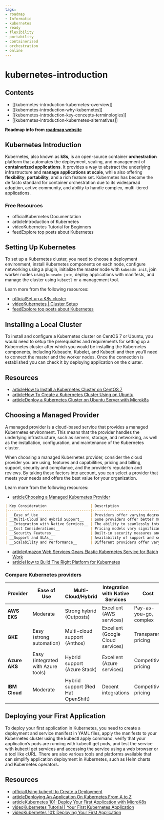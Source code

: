 ```yaml
---
tags:
- roadmap
- Informatic
- kubernetes
- ready
- flexibility
- portability
- containerized
- orchestration
- online
---
```


# kubernetes-introduction

## Contents

- [[kubernetes-introduction-kubernetes-overview]]
- [[kubernetes-introduction-why-kubernetes]]
- [[kubernetes-introduction-key-concepts-terminologies]]
- [[kubernetes-introduction-kubernetes-alternatives]]

__Roadmap info from [roadmap website](https://roadmap.sh/kubernetes/introduction)__

## Kubernetes Introduction

Kubernetes, also known as __k8s__, is an open-source container __orchestration__ platform that automates the deployment, scaling, and management of __containerized applications__. It provides a way to abstract the underlying infrastructure and __manage applications at scale__, while also offering __flexibility__, __portability__, and a rich feature set. Kubernetes has become the de facto standard for container orchestration due to its widespread adoption, active community, and ability to handle complex, multi-tiered applications.

### Free Resources

- officialKubernetes Documentation
- articleIntroduction of Kubernetes
- videoKubernetes Tutorial for Beginners
- feedExplore top posts about Kubernetes

## Setting Up Kubernetes

To set up a Kubernetes cluster, you need to choose a deployment environment, install Kubernetes components on each node, configure networking using a plugin, initialize the master node with `kubeadm init`, join worker nodes using `kubeadm join`, deploy applications with manifests, and manage the cluster using `kubectl` or a management tool.

Learn more from the following resources:

- [officialSet up a K8s cluster](https://kubernetes.io/docs/home/#set-up-a-k8s-cluster)
- [videoKubernetes | Cluster Setup](https://www.youtube.com/watch?v=z_w3me8tmJA)
- [feedExplore top posts about Kubernetes](https://app.daily.dev/tags/kubernetes?ref=roadmapsh)

## Installing a Local Cluster

To install and configure a Kubernetes cluster on CentOS 7 or Ubuntu, you would need to setup the prerequisites and requirements for setting up a Kubernetes cluster after which you would be installing the Kubernetes components, including Kubeadm, Kubelet, and Kubectl and then you’ll need to connect the master and the worker nodes. Once the connection is established you can check it by deploying application on the cluster.

## Resources

- [articleHow to Install a Kubernetes Cluster on CentOS 7](https://www.tecmint.com/install-kubernetes-cluster-on-centos-7/)
- [articleHow To Create a Kubernetes Cluster Using on Ubuntu](https://www.digitalocean.com/community/tutorials/how-to-create-a-kubernetes-cluster-using-kubeadm-on-ubuntu-20-04)
- [articleDeploy a Kubernetes Cluster on Ubuntu Server with Microk8s](https://thenewstack.io/deploy-a-kubernetes-cluster-on-ubuntu-server-with-microk8s/)

## Choosing a Managed Provider

A managed provider is a cloud-based service that provides a managed Kubernetes environment. This means that the provider handles the underlying infrastructure, such as servers, storage, and networking, as well as the installation, configuration, and maintenance of the Kubernetes cluster.

When choosing a managed Kubernetes provider, consider the cloud provider you are using, features and capabilities, pricing and billing, support, security and compliance, and the provider’s reputation and reviews. By taking these factors into account, you can select a provider that meets your needs and offers the best value for your organization.

Learn more from the following resources:

- [articleChoosing a Managed Kubernetes Provider](https://containerjournal.com/features/choosing-a-managed-kubernetes-provider/)

```markdown
| Key Consideration                    | Description                                                                 |
|--------------------------------------|-----------------------------------------------------------------------------|
| __Ease of Use__                      | Providers offer varying degrees of automation and support; ease of deployment matters. |
| __Multi-Cloud and Hybrid Support__   | Some providers offer better multi-cloud or hybrid deployment options than others. |
| __Integration with Native Services__ | The ability to seamlessly integrate with native cloud services is crucial for complex workloads. |
| __Cost Considerations__              | Pricing models vary significantly, so cost transparency and predictability are key. |
| __Security Features__                | Built-in security measures and compliance support vary by provider.         |
| __Support and SLAs__                 | Availability of support and service-level agreements (SLAs) affect reliability and operational confidence. |
| __Scalability and Performance__      | Different providers offer varying capabilities for scaling workloads efficiently. |
```

- [articleAmazon Web Services Gears Elastic Kubernetes Service for Batch Work](https://thenewstack.io/amazon-web-services-gears-elastic-kubernetes-service-for-batch-jobs/)
- [articleHow to Build The Right Platform for Kubernetes](https://thenewstack.io/kubernetes/kubernetes-infrastructure-architecture/)

### Compare Kubernetes providers

| Provider           | Ease of Use              | Multi-Cloud/Hybrid | Integration with Native Services | Cost                  | Security Features        | Support and SLAs      | Scalability and Performance |
|--------------------|--------------------------|--------------------|----------------------------------|-----------------------|--------------------------|------------------------|-----------------------------|
| __AWS EKS__        | Moderate                 | Strong hybrid (Outposts) | Excellent (AWS services)         | Pay-as-you-go, complex | Advanced security options | Robust SLAs and support | High scalability            |
| __GKE__            | Easy (strong automation) | Multi-cloud support (Anthos) | Excellent (Google Cloud services) | Transparent pricing    | Strong security built-in  | Good support              | High performance and scale  |
| __Azure AKS__      | Easy (integrated with Azure tools) | Hybrid support (Azure Stack) | Excellent (Azure services)       | Competitive pricing    | Comprehensive security    | Good support              | High scalability            |
| __IBM Cloud__      | Moderate                 | Hybrid support (Red Hat OpenShift) | Decent integrations             | Competitive pricing    | Enterprise-grade security | Strong enterprise support | Solid scalability           |

## Deploying your First Application

To deploy your first application in Kubernetes, you need to create a deployment and service manifest in YAML files, apply the manifests to your Kubernetes cluster using the kubectl apply command, verify that your application’s pods are running with kubectl get pods, and test the service with kubectl get services and accessing the service using a web browser or a tool like cURL. There are also various tools and platforms available that can simplify application deployment in Kubernetes, such as Helm charts and Kubernetes operators.

## Resources

- [officialUsing kubectl to Create a Deployment](https://kubernetes.io/docs/tutorials/kubernetes-basics/deploy-app/deploy-intro/)
- [articleDeploying An Application On Kubernetes From A to Z](https://web.archive.org/web/20230326150953/https://www.weave.works/blog/deploying-an-application-on-kubernetes-from-a-to-z)
- [articleKubernetes 101: Deploy Your First Application with MicroK8s](https://thenewstack.io/kubernetes-101-deploy-your-first-application-with-microk8s/)
- [videoKubernetes Tutorial | Your First Kubernetes Application](https://www.youtube.com/watch?v=Vj6EFnav5Mg)
- [videoKubernetes 101: Deploying Your First Application](https://www.youtube.com/watch?v=XltFOyGanYE)
